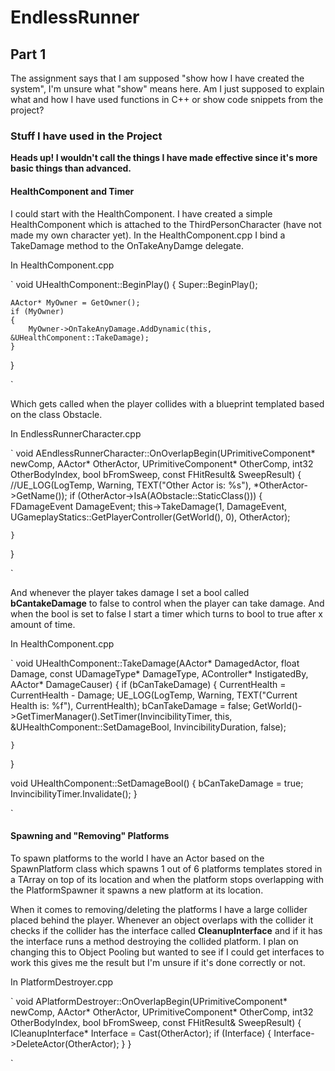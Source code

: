 # EndlessRunner
## Part 1
The assignment says that I am supposed "show how I have created the system", I'm unsure what "show" means here. Am I just supposed to explain what and how I have used functions in C++ or show code snippets from the project?

### Stuff I have used in the Project
**Heads up! I wouldn't call the things I have made effective since it's more basic things than advanced.**

#### HealthComponent and Timer
I could start with the HealthComponent. I have created a simple HealthComponent which is attached to the ThirdPersonCharacter (have not made my own character yet). In the HealthComponent.cpp I bind a TakeDamage method to the OnTakeAnyDamge delegate.

In HealthComponent.cpp

`
void UHealthComponent::BeginPlay()
{
	Super::BeginPlay();

	AActor* MyOwner = GetOwner();
	if (MyOwner)
	{
		MyOwner->OnTakeAnyDamage.AddDynamic(this, &UHealthComponent::TakeDamage);
	}
}

`

Which gets called when the player collides with a blueprint templated based on the class Obstacle.

In EndlessRunnerCharacter.cpp

`
void AEndlessRunnerCharacter::OnOverlapBegin(UPrimitiveComponent* newComp, AActor* OtherActor, UPrimitiveComponent* OtherComp, int32 OtherBodyIndex,
	bool bFromSweep, const FHitResult& SweepResult)
{
	//UE_LOG(LogTemp, Warning, TEXT("Other Actor is: %s"), *OtherActor->GetName());
	if (OtherActor->IsA(AObstacle::StaticClass()))
	{
		FDamageEvent DamageEvent;
		this->TakeDamage(1, DamageEvent, UGameplayStatics::GetPlayerController(GetWorld(), 0), OtherActor);

	}
}

`

And whenever the player takes damage I set a bool called **bCantakeDamage** to false to control when the player can take damage. And when the bool is set to false I start a timer which turns to bool to true after x amount of time.

In HealthComponent.cpp

`
void UHealthComponent::TakeDamage(AActor* DamagedActor, float Damage, const UDamageType* DamageType, AController* InstigatedBy, AActor* DamageCauser)
{
	if (bCanTakeDamage)
	{
		CurrentHealth = CurrentHealth - Damage;
		UE_LOG(LogTemp, Warning, TEXT("Current Health is: %f"), CurrentHealth);
		bCanTakeDamage = false;
		GetWorld()->GetTimerManager().SetTimer(InvincibilityTimer, this, &UHealthComponent::SetDamageBool, InvincibilityDuration, false);
		
	}
}

void UHealthComponent::SetDamageBool()
{
	bCanTakeDamage = true;
	InvincibilityTimer.Invalidate();
}

`

#### Spawning and "Removing" Platforms

To spawn platforms to the world I have an Actor based on the SpawnPlatform class which spawns 1 out of 6 platforms templates stored in a TArray on top of its location and when the platform stops overlapping with the PlatformSpawner it spawns a new platform at its location.

When it comes to removing/deleting the platforms I have a large collider placed behind the player. Whenever an object overlaps with the collider it checks if the collider has the interface called **CleanupInterface** and if it has the interface runs a method destroying the collided platform. I plan on changing this to Object Pooling but wanted to see if I could get interfaces to work this gives me the result but I'm unsure if it's done correctly or not. 

In PlatformDestroyer.cpp

`
void APlatformDestroyer::OnOverlapBegin(UPrimitiveComponent* newComp, AActor* OtherActor,
	UPrimitiveComponent* OtherComp, int32 OtherBodyIndex, bool bFromSweep, const FHitResult& SweepResult)
{
	ICleanupInterface* Interface = Cast<ICleanupInterface>(OtherActor);
	if (Interface)
	{
		Interface->DeleteActor(OtherActor);
	}
}

`


